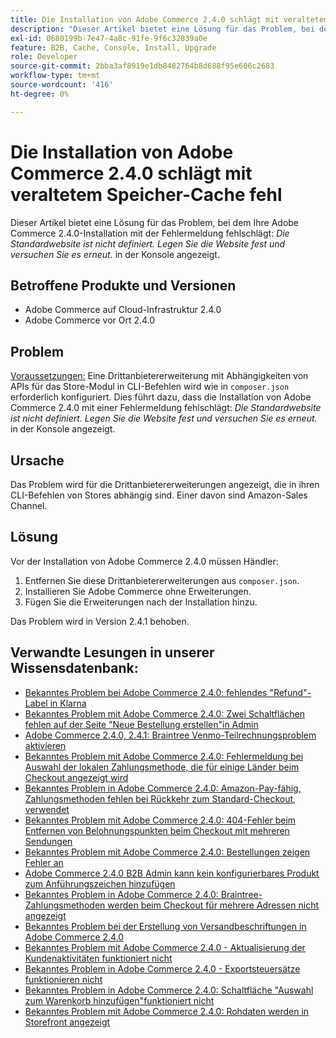 ```yaml
---
title: Die Installation von Adobe Commerce 2.4.0 schlägt mit veraltetem Speicher-Cache fehl
description: "Dieser Artikel bietet eine Lösung für das Problem, bei dem Ihre Adobe Commerce 2.4.0-Installation mit der Fehlermeldung fehlschlägt: *Die Standardwebsite ist nicht definiert. Legen Sie die Website fest und versuchen Sie es erneut.* in der Konsole angezeigt."
exl-id: 0680199b-7e47-4a8c-91fe-9f6c32839a0e
feature: B2B, Cache, Console, Install, Upgrade
role: Developer
source-git-commit: 2bba3af8919e1db8482764b8d688f95e606c2683
workflow-type: tm+mt
source-wordcount: '416'
ht-degree: 0%

---
```


# Die Installation von Adobe Commerce 2.4.0 schlägt mit veraltetem Speicher-Cache fehl

Dieser Artikel bietet eine Lösung für das Problem, bei dem Ihre Adobe Commerce 2.4.0-Installation mit der Fehlermeldung fehlschlägt: *Die Standardwebsite ist nicht definiert. Legen Sie die Website fest und versuchen Sie es erneut.* in der Konsole angezeigt.

## Betroffene Produkte und Versionen

* Adobe Commerce auf Cloud-Infrastruktur 2.4.0
* Adobe Commerce vor Ort 2.4.0

## Problem

<u>Voraussetzungen:</u>
Eine Drittanbietererweiterung mit Abhängigkeiten von APIs für das Store-Modul in CLI-Befehlen wird wie in `composer.json` erforderlich konfiguriert. Dies führt dazu, dass die Installation von Adobe Commerce 2.4.0 mit einer Fehlermeldung fehlschlägt: *Die Standardwebsite ist nicht definiert. Legen Sie die Website fest und versuchen Sie es erneut.* in der Konsole angezeigt.

## Ursache

Das Problem wird für die Drittanbietererweiterungen angezeigt, die in ihren CLI-Befehlen von Stores abhängig sind. Einer davon sind Amazon-Sales Channel.

## Lösung

Vor der Installation von Adobe Commerce 2.4.0 müssen Händler:

1. Entfernen Sie diese Drittanbietererweiterungen aus `composer.json`.
1. Installieren Sie Adobe Commerce ohne Erweiterungen.
1. Fügen Sie die Erweiterungen nach der Installation hinzu.

Das Problem wird in Version 2.4.1 behoben.

## Verwandte Lesungen in unserer Wissensdatenbank:

* [Bekanntes Problem bei Adobe Commerce 2.4.0: fehlendes &quot;Refund&quot;-Label in Klarna](/help/troubleshooting/payments/magento-2-4-0-known-issue-missing-refund-label-in-klarna.md)
* [Bekanntes Problem mit Adobe Commerce 2.4.0: Zwei Schaltflächen fehlen auf der Seite &quot;Neue Bestellung erstellen&quot;in Admin](/help/troubleshooting/miscellaneous/magento-2-4-0-known-issue-create-new-order-buttons-missing.md)
* [Adobe Commerce 2.4.0, 2.4.1: Braintree Venmo-Teilrechnungsproblem aktivieren](/help/troubleshooting/payments/magento-2-4-0-2-4-1-enable-braintree-venmo-partial-invoice-issue.md)
* [Bekanntes Problem mit Adobe Commerce 2.4.0: Fehlermeldung bei Auswahl der lokalen Zahlungsmethode, die für einige Länder beim Checkout angezeigt wird](/help/troubleshooting/payments/magento-2-4-0-checkout-error-selecting-local-payments.md)
* [Bekanntes Problem in Adobe Commerce 2.4.0: Amazon-Pay-fähig, Zahlungsmethoden fehlen bei Rückkehr zum Standard-Checkout, verwendet](/help/troubleshooting/payments/magento-2-4-0-known-issue-amazon-pay-no-payment-methods.md)
* [Bekanntes Problem mit Adobe Commerce 2.4.0: 404-Fehler beim Entfernen von Belohnungspunkten beim Checkout mit mehreren Sendungen](/help/troubleshooting/storefront/magento-2-4-0-404-error-removing-rewards-points-on-multi-shipping-checkout.md)
* [Bekanntes Problem mit Adobe Commerce 2.4.0: Bestellungen zeigen Fehler an](/help/troubleshooting/storefront/magento-2-4-0-known-issue-orders-display-error.md)
* [Adobe Commerce 2.4.0 B2B Admin kann kein konfigurierbares Produkt zum Anführungszeichen hinzufügen](/help/troubleshooting/miscellaneous/magento-2-4-0-b2b-admin-can-t-add-configurable-product-to-quote.md)
* [Bekanntes Problem in Adobe Commerce 2.4.0: Braintree-Zahlungsmethoden werden beim Checkout für mehrere Adressen nicht angezeigt](/help/troubleshooting/payments/magento-2-4-0-braintree-not-in-multiple-addresses-checkout.md)
* [Bekanntes Problem bei der Erstellung von Versandbeschriftungen in Adobe Commerce 2.4.0](/help/troubleshooting/known-issues-patches-attached/shipping-labels-creation-known-issue-in-magento-2-4-0.md)
* [Bekanntes Problem mit Adobe Commerce 2.4.0 - Aktualisierung der Kundenaktivitäten funktioniert nicht](/help/troubleshooting/miscellaneous/magento-2-4-0-refresh-on-customer-activities-does-not-work.md)
* [Bekanntes Problem in Adobe Commerce 2.4.0 - Exportsteuersätze funktionieren nicht](/help/troubleshooting/miscellaneous/magento-2-4-0-known-issue-export-tax-rates-does-not-work.md)
* [Bekanntes Problem in Adobe Commerce 2.4.0: Schaltfläche &quot;Auswahl zum Warenkorb hinzufügen&quot;funktioniert nicht](/help/troubleshooting/miscellaneous/magento-2-4-0-add-selections-to-my-cart-does-not-work.md)
* [Bekanntes Problem mit Adobe Commerce 2.4.0: Rohdaten werden in Storefront angezeigt](/help/troubleshooting/storefront/magento-2-4-0-issue-storefront-raw-message-data-display.md)
